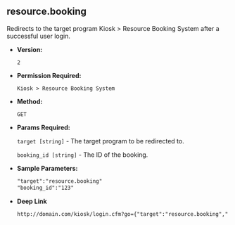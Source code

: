 **resource.booking**
----
  Redirects to the target program Kiosk > Resource Booking System after a successful user login.

* **Version:**

  	`2`

* **Permission Required:**

  	`Kiosk > Resource Booking System`

* **Method:**

  	`GET`
  
*  **Params Required:**

   	`target [string]` - The target program to be redirected to.
	
   	`booking_id [string]` - The ID of the booking.
    
* **Sample Parameters:**

	```HTML
	"target":"resource.booking"
	"booking_id":"123"
	```

* **Deep Link**

	```HTML
	http://domain.com/kiosk/login.cfm?go={"target":"resource.booking","booking_id":"123","prod_menu":"Y"}
	```
